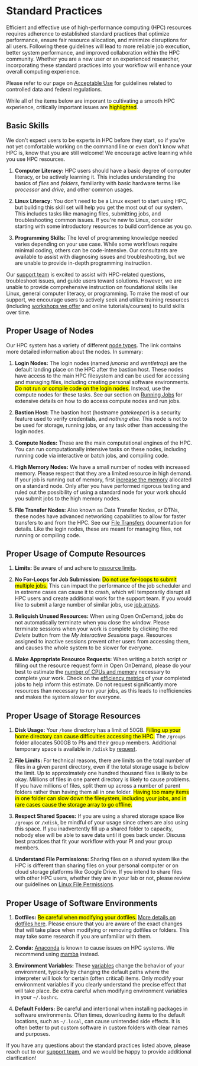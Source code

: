 # Standard Practices

Efficient and effective use of high-performance computing (HPC) resources requires adherence to established standard practices that optimize performance, ensure fair resource allocation, and minimize disruptions for all users. Following these guidelines will lead to more reliable job execution, better system performance, and improved collaboration within the HPC community. Whether you are a new user or an experienced researcher, incorporating these standard practices into your workflow will enhance your overall computing experience.

Please refer to our page on [Acceptable Use](../acceptable_use) for guidelines related to controlled data and federal regulations.

While all of the items below are imporant to cultivating a smooth HPC experience, critically important issues are <mark>highlighted</mark>. 

## Basic Skills
We don't expect users to be experts in HPC before they start, so if you're not yet comfortable working on the command line or even don't know what HPC is, know that you are still welcome! We encourage active learning while you use HPC resources.

1. **Computer Literacy:** HPC users should have a basic degree of computer literacy, or be actively learning it. This includes understanding the basics of *files* and *folders*, familiarity with basic hardware terms like *processor* and *drive*, and other common usages.

2. **Linux Literacy:** You don’t need to be a Linux expert to start using HPC, but building this skill set will help you get the most out of our system. This includes tasks like managing files, submitting jobs, and troubleshooting common issues. If you're new to Linux, consider starting with some introductory resources to build confidence as you go.

3. **Programming Skills:** The level of programming knowledge needed varies depending on your use case. While some workflows require minimal coding, others can be code-intensive. Our consultants are available to assist with diagnosing issues and troubleshooting, but we are unable to provide in-depth programming instruction.

Our [support team](../../support_and_training/consulting_services) is excited to assist with HPC-related questions, troubleshoot issues, and guide users toward solutions. However, we are unable to provide comprehensive instruction on foundational skills like Linux, general computer literacy, or programming. To make the most of our support, we encourage users to actively seek and utilize training resources (including [workshops we offer](../../events/workshop_materials) and online tutorials/courses) to build skills over time. 

## Proper Usage of Nodes

Our HPC system has a variety of different [node types](../../registration_and_access/system_overview). The link contains more detailed information about the nodes. In summary:

1. **Login Nodes:** The login nodes (named *junonia* and *wentletrap*) are the default landing place on the HPC after the bastion host. These nodes have access to the main HPC filesystem and can be used for accessing and managing files, including creating personal software environments. <mark>Do not run or compile code on the login nodes.</mark> Instead, use the compute nodes for these tasks. See our section on [Running Jobs](../../running_jobs/overview) for extensive details on how to do access compute nodes and run jobs.

2. **Bastion Host:** The bastion host (hostname *gatekeeper*) is a security feature used to verify credentials, and *nothing else.* This node is not to be used for storage, running jobs, or any task other than accessing the login nodes. 

3. **Compute Nodes:** These are the main computational engines of the HPC. You can run computationally intensive tasks on these nodes, including running code via interactive or batch jobs, and compiling code. 

4. **High Memory Nodes:** We have a small number of nodes with increased memory. Please respect that they are a limited resource in high demand. If your job is running out of memory, first [increase the memory](../../running_jobs/cpus_and_memory/) allocated on a standard node. Only after you have performed rigorous testing and ruled out the possibility of using a standard node for your work should you submit jobs to the high memory nodes. 

5. **File Transfer Nodes:** Also known as Data Transfer Nodes, or DTNs, these nodes have advanced networking capabilities to allow for faster transfers to and from the HPC. See our [File Transfers](storage_and_transfers/transfers/overview) documentation for details. Like the login nodes, these are meant for managing files, not running or compiling code.

## Proper Usage of Compute Resources

1. **Limits:** Be aware of and adhere to [resource limits](../../running_jobs/job_limits).

2. **No For-Loops for Job Submission:** <mark>Do not use for-loops to submit multiple jobs.</mark> This can impact the performance of the job scheduler and in extreme cases can cause it to crash, which will temporarily disrupt all HPC users and create additional work for the support team. If you would like to submit a large number of similar jobs, use [job arrays](../../running_jobs/batch_jobs/array_jobs).

3. **Reliquish Unused Resources:** When using Open OnDemand, jobs do not automatically terminate when you close the window. Please terminate sessions when your work is complete by clicking the red *Delete* button from the *My Interactive Sessions* page. Resources assigned to inactive sessions prevent other users from accessing them, and causes the whole system to be slower for everyone.

4. **Make Appropriate Resource Requests:** When writing a batch script or filling out the resource request form in Open OnDemand, please do your best to estimate the [number of CPUs and memory](../../running_jobs/cpus_and_memory) necessary to complete your work. Check on the [efficiency metrics](../../running_jobs/monitoring_jobs_and_resources) of your completed jobs to help inform this estimate. Do not request significantly more resources than necessary to run your jobs, as this leads to inefficiencies and makes the system slower for everyone.

## Proper Usage of Storage Resources

1.  **Disk Usage:** Your `/home` directory has a limit of 50GB. <mark>Filling up your home directory can cause difficulties accessing the HPC.</mark> The `/groups` folder allocates 500GB to PIs and their group members. Additional temporary space is available in `/xdisk` by [request](../../storage_and_transfers/storage/hpc_storage/#requesting-modifying-and-deleting-an-allocation). 

2. **File Limits:** For technical reasons, there are limits on the total number of files in a given parent directory, even if the total storage usage is below the limit. Up to approximately one hundred thousand files is likely to be okay. Millions of files in one parent directory is likely to cause problems. If you have millions of files, split them up across a number of parent folders rather than having them all in one folder. <mark>Having too many items in one folder can slow down the filesystem, including your jobs, and in rare cases cause the storage array to go offline.</mark>

3. **Respect Shared Spaces:** If you are using a shared storage space like `/groups` or `/xdisk`, be mindful of your usage since others are also using this space. If you inadvertently fill up a shared folder to capacity, nobody else will be able to save data until it goes back under. Discuss best practices that fit your workflow with your PI and your group members.

4. **Understand File Permissions:** Sharing files on a shared system like the HPC is different than sharing files on your personal computer or on cloud storage platforms like Google Drive. If you intend to share files with other HPC users, whether they are in your lab or not, please review our guidelines on [Linux File Permissions](../../support_and_training/cheat_sheet/#linux-file-permissions). 

## Proper Usage of Software Environments

1. **Dotfiles:** <mark>Be careful when modifying your dotfiles.</mark> [More details on dotfiles here](../../support_and_training/cheat_sheet/#hidden-files-and-directories). Please ensure that you are aware of the exact changes that will take place when modifying or removing dotfiles or folders. This may take some research if you are unfamiliar with them. 

2. **Conda:** [Anaconda](../../software/popular_software/anaconda) is known to cause issues on HPC systems. We recommend using [mamba](../../software/popular_software/mamba) instead. 

3. **Environment Variables:** These [variables](../../support_and_training/cheat_sheet/#environment-variables) change the behavior of your environment, typically by changing the default paths where the interpreter will look for certain (often critical) items. Only modify your environment variables if you clearly understand the precise effect that will take place. Be extra careful when modifying environment variables in your `~/.bashrc`. 

4. **Default Folders:** Be careful and intentional when installing packages in software environments. Often times, downloading items to the default locations, such as `~/.local`, can cause unintended side effects. It is often better to put custom software in custom folders with clear names and purposes. 

If you have any questions about the standard practices listed above, please reach out to our [support team](../../support_and_training/consulting_services), and we would be happy to provide additional clarification!